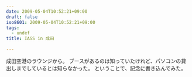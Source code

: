 ```yaml
---
date: 2009-05-04T10:52:21+09:00
draft: false
iso8601: 2009-05-04T10:52:21+09:00
tags:
  - undef
title: IASS in 成田

---
```


成田空港のラウンジから。
ブースがあるのは知っていたけれど、パソコンの貸出しまでしているとは知らなかった。
ということで、記念に書き込んでみた。
    	